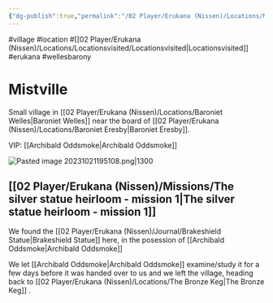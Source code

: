 ```yaml
---
{"dg-publish":true,"permalink":"/02 Player/Erukana (Nissen)/Locations/Mistville/","tags":["Locationsvisited","village","location","erukana","wellesbarony"]}
---
```



#village #location #[[02 Player/Erukana (Nissen)/Locations/Locationsvisited/Locationsvisited\|Locationsvisited]] #erukana #wellesbarony


# Mistville
Small village in [[02 Player/Erukana (Nissen)/Locations/Baroniet Welles\|Baroniet Welles]] near the board of [[02 Player/Erukana (Nissen)/Locations/Baroniet Eresby\|Baroniet Eresby]].

VIP: [[Archibald Oddsmoke\|Archibald Oddsmoke]] 

![Pasted image 20231021195108.png|1300](/img/user/10%20Attachments/Pasted%20image%2020231021195108.png)

## [[02 Player/Erukana (Nissen)/Missions/The silver statue heirloom - mission 1\|The silver statue heirloom - mission 1]]
We found the [[02 Player/Erukana (Nissen)/Journal/Brakeshield Statue\|Brakeshield Statue]] here, in the posession of [[Archibald Oddsmoke\|Archibald Oddsmoke]] 

We let [[Archibald Oddsmoke\|Archibald Oddsmoke]] examine/study it for a few days before it was handed over to us and we left the village, heading back to [[02 Player/Erukana (Nissen)/Locations/The Bronze Keg\|The Bronze Keg]] .